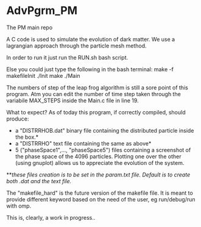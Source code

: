 # AdvPgrm_PM
The PM main repo

 A C code is used to simulate the evolution of dark matter. We use a lagrangian approach through the particle mesh method.

 In order to run it just run the RUN.sh bash script.
 
Else you could just type the following in the bash terminal:
 make -f makefileInit
 ./Init
 make 
 ./Main

The numbers of step of the leap frog algorithm is still a sore point of this program. Atm you can edit the number of time step taken through the variabile MAX_STEPS inside the Main.c file in line 19.

What to expect?
 As of today this program, if correctly compiled, should produce:
  -  a "DISTRRHOB.dat" binary file containing the distributed particle inside the box.*
  -  a "DISTRRHO" text file containing the same as above*
  -  5 ("phaseSpace1",..., "phaseSpace5") files containing a screenshot of the phase space of the 4096 particles. Plotting one over the other (using gnuplot) allows us to appreciate the evolution of the system.

***these files creation is to be set in the param.txt file. Default is to create both .dat and the text file.*

The "makefile_hard" is the future version of the makefile file. It is meant to provide different keyword based on the need of the user, eg run/debug/run with omp.

This is, clearly, a work in progress..
